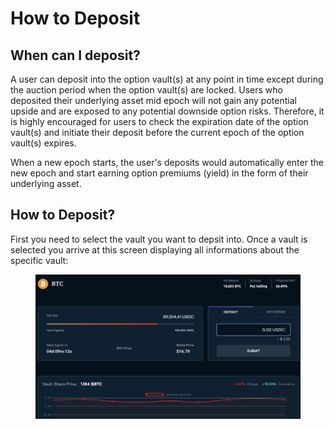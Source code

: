 # How to Deposit



## When can I deposit?

A user can deposit into the option vault(s) at any point in time except during the auction period when the option vault(s) are locked. Users who deposited their underlying asset mid epoch will not gain any potential upside and are exposed to any potential downside option risks. Therefore, it is highly encouraged for users to check the expiration date of the option vault(s) and initiate their deposit before the current epoch of the option vault(s) expires.

When a new epoch starts, the user's deposits would automatically enter the new epoch and start earning option premiums (yield) in the form of their underlying asset.

## How to Deposit?

First you need to select the vault you want to depsit into. Once a vault is selected you arrive at this screen displaying all informations about the specific vault:

<figure><img src="../.gitbook/assets/Screenshot 2023-06-21 at 12.45.40.png" alt=""><figcaption></figcaption></figure>
